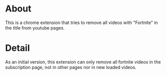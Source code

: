 # About
This is a chrome extension that tries to remove all videos with "Fortnite" in the title from youtube pages.

# Detail
As an initial version, this extension can only remove all fortnite videos in the subscription page, not in other pages nor in new loaded videos.